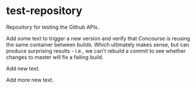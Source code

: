 # test-repository
Repository for testing the Github APIs.

Add some text to trigger a new version and verify that Concourse is reusing the same container between builds. Which ultimately makes sense, but
can produce surprising results - i.e., we can't rebuild a commit to see whether changes to master will fix a failing build.

Add new text.

Add more new text.
